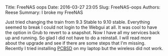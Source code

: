 Title: FreeNAS oops
Date: 2016-03-27 23:05
Slug: FreeNAS-oops
Authors: Reese
Summary: I broke my FreeNAS

Just tried changing the train from 9.3 Stable to 9.10 stable. Everything seemed to break I could not login to the Webgui at all. It was cool to have the option in Grub to revert to a snapshot. Now I have all my services back up and running. So glad I did not have to do a reinstall. I will read more about the upgrade and see if there are some steps that I'm missing. Recently I tried installing [PCBSD](https://www.pcbsd.org/) on my laptop but the wireless did not work. 



